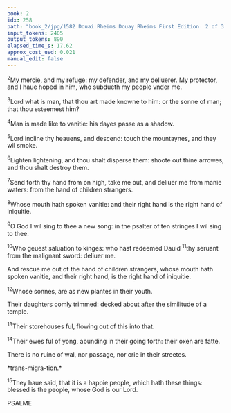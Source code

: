 ```yaml
---
book: 2
idx: 258
path: "book_2/jpg/1582 Douai Rheims Douay Rheims First Edition  2 of 3 1610 Old Testament.pdf-258.jpg"
input_tokens: 2405
output_tokens: 890
elapsed_time_s: 17.62
approx_cost_usd: 0.021
manual_edit: false
---
```

[^1]: Made him afterwards king of a great people.

[^2]: Al mankind was vnworthie before Christ, that God should be reuealed vnto them, especially that he should haue care of the progenie of men, after their sinne.

[^3]: In dede man in himself, in his owne nature and frailtie, is but a vaine and transitorie creature, passing from life to death, as a shadow that can not consist of it selfe, neither can man without God.

[^4]: By a poetical description he prayeth for Gods helpe, as if God should make the heauens to bow, and so descend, or make the mountaines smoke, as when Moyses receiued the law; or declare himself by Meteors, as foloweth:

[^5]: Tribulations or tentations.

[^6]: Children of the Church, but of euil life.

[^7]: *They speake in vanitie that promise to kepe Gods Law, and performe it not.*

[^8]: In that principal instrument, apt for a new songe; and for extra ordinarie benefites.

[^9]: Both Iewes & Christians that liue not wel, are as strangers that frame to themselues such a false felicitie, and haue defected: making riches or worldlie pleasures their God.

[^10]: True happines consisteth not in worldlie thinges.

[^11]: But in preferring God before al.

<sup>2</sup>My mercie, and my refuge: my defender, and my deliuerer. My protector, and I haue hoped in him, who subdueth my people vnder me.

<sup>3</sup>Lord what is man, that thou art made knowne to him: or the sonne of man; that thou esteemest him?

<sup>4</sup>Man is made like to vanitie: his dayes passe as a shadow.

<sup>5</sup>Lord incline thy heauens, and descend: touch the mountaynes, and they wil smoke.

<sup>6</sup>Lighten lightening, and thou shalt disperse them: shoote out thine arrowes, and thou shalt destroy them.

<sup>7</sup>Send forth thy hand from on high, take me out, and deliuer me from manie waters: from the hand of children strangers.

<sup>8</sup>Whose mouth hath spoken vanitie: and their right hand is the right hand of iniquitie.

<sup>9</sup>O God I wil sing to thee a new song: in the psalter of ten stringes I wil sing to thee.

<sup>10</sup>Who geuest saluation to kinges: who hast redeemed Dauid <sup>11</sup>thy seruant from the malignant sword: deliuer me.

And rescue me out of the hand of children strangers, whose mouth hath spoken vanitie, and their right hand, is the right hand of iniquitie.

<sup>12</sup>Whose sonnes, are as new plantes in their youth.

Their daughters comly trimmed: decked about after the similitude of a temple.

<sup>13</sup>Their storehouses ful, flowing out of this into that.

<sup>14</sup>Their ewes ful of yong, abunding in their going forth: their oxen are fatte.

There is no ruine of wal, nor passage, nor crie in their streetes.

<aside>*trans-migra-tion.*</aside>

<sup>15</sup>They haue said, that it is a happie people, which hath these things: blessed is the people, whose God is our Lord.

PSALME